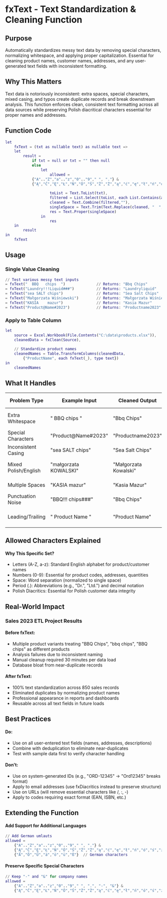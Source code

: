 # fxText - Text Standardization & Cleaning Function

## Purpose
Automatically standardizes messy text data by removing special characters, normalizing whitespace, and applying proper capitalization. Essential for cleaning product names, customer names, addresses, and any user-generated text fields with inconsistent formatting.

## Why This Matters
Text data is notoriously inconsistent: extra spaces, special characters, mixed casing, and typos create duplicate records and break downstream analysis. This function enforces clean, consistent text formatting across all data sources while preserving Polish diacritical characters essential for proper names and addresses.

## Function Code
```m
let
    fxText = (txt as nullable text) as nullable text =>
    let
        result =
            if txt = null or txt = "" then null
            else
                let
                    allowed = 
            {"A".."Z","a".."z","0".."9"," ", "."} & 
            {"Ą","Ć","Ę","Ł","Ń","Ó","Ś","Ź","Ż","ą","ć","ę","ł","ń","ó","ś","ź","ż"},
      
                    toList = Text.ToList(txt),
                    filtered = List.Select(toList, each List.Contains(allowed,_)),
                    cleaned = Text.Combine(filtered,""),
                    singleSpace = Text.Trim(Text.Replace(cleaned, "  ", " ")),
                    res = Text.Proper(singleSpace)
                in
                    res
    in
        result
in
    fxText
```

## Usage
### Single Value Cleaning
```m
// Test various messy text inputs
= fxText("  BBQ   chips  ")              // Returns: "Bbq Chips"
= fxText("Laundry!!!Liquid###")          // Returns: "Laundryliquid"
= fxText("sea SALT chips")               // Returns: "Sea Salt Chips"
= fxText("Małgorzata Wiśniewski")        // Returns: "Małgorzata Wiśniewski"
= fxText("KASIA    mazur")               // Returns: "Kasia Mazur"
= fxText("Product@Name#2023")            // Returns: "Productname2023"
```

### Apply to Table Column
```m
let
    source = Excel.Workbook(File.Contents("C:\data\products.xlsx")),
    cleanedData = fxClean(Source),
    
    // Standardize product names
    cleanedNames = Table.TransformColumns(cleanedData,
        {"ProductName", each fxText(_), type text})
in
    cleanedNames
```

## What It Handles
| Problem Type | Example Input | Cleaned Output | Why This Matters |
|--------------|---------------|----------------|------------------|
| Extra Whitespace | "  BBQ   chips  " | "Bbq Chips" | Prevents duplicate records |
| Special Characters | "Product@Name#2023" | "Productname2023" | System compatibility |
| Inconsistent Casing | "sea SALT chips" | "Sea Salt Chips" | Professional appearance |
| Mixed Polish/English | "małgorzata KOWALSKI" | "Małgorzata Kowalski" | Preserves proper names |
| Multiple Spaces | "KASIA    mazur" | "Kasia Mazur" | Database normalization |
| Punctuation Noise | "BBQ!!! chips###" | "Bbq Chips" | Clean data entry |
| Leading/Trailing | "   Product Name   " | "Product Name" | Trim formatting issues |

## Allowed Characters Explained
#### Why This Specific Set?
- Letters (A-Z, a-z): Standard English alphabet for product/customer names
- Numbers (0-9): Essential for product codes, addresses, quantities
- Space: Word separation (normalized to single space)
- Period (.): Abbreviations (e.g., "Dr.", "Ltd.") and decimal notation
- Polish Diacritics: Essential for Polish customer data integrity

## Real-World Impact
### Sales 2023 ETL Project Results
#### Before fxText:
- Multiple product variants treating "BBQ Chips", "bbq chips", "BBQ  chips" as different products
- Analysis failures due to inconsistent naming
- Manual cleanup required 30 minutes per data load
- Database bloat from near-duplicate records
#### After fxText:
- 100% text standardization across 850 sales records
- Eliminated duplicates by normalizing product names
- Professional appearance in reports and dashboards
- Reusable across all text fields in future loads

## Best Practices
#### Do:
- Use on all user-entered text fields (names, addresses, descriptions)
- Combine with deduplication to eliminate near-duplicates
- Test with sample data first to verify character handling
#### Don't:
- Use on system-generated IDs (e.g., "ORD-12345" → "Ord12345" breaks format)
- Apply to email addresses (use fxDiacritics instead to preserve structure)
- Use on URLs (will remove essential characters like /, :, -)
- Apply to codes requiring exact format (EAN, ISBN, etc.)

## Extending the Function
#### Add Support for Additional Languages
```m
// Add German umlauts
allowed = 
    {"A".."Z","a".."z","0".."9"," ", "."} & 
    {"Ą","Ć","Ę","Ł","Ń","Ó","Ś","Ź","Ż","ą","ć","ę","ł","ń","ó","ś","ź","ż"} &
    {"Ä","Ö","Ü","ä","ö","ü","ß"}  // German characters
```

#### Preserve Specific Special Characters
```m
// Keep "-" and "&" for company names
allowed = 
    {"A".."Z","a".."z","0".."9"," ", ".", "-", "&"} & 
    {"Ą","Ć","Ę","Ł","Ń","Ó","Ś","Ź","Ż","ą","ć","ę","ł","ń","ó","ś","ź","ż"}
```
